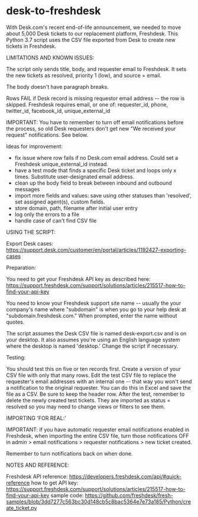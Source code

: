 # desk-to-freshdesk

With Desk.com's recent end-of-life announcement, we needed to move about 5,000 Desk tickets to our replacement platform,
Freshdesk. This Python 3.7 script uses the CSV file exported from Desk to create new tickets in Freshdesk.


LIMITATIONS AND KNOWN ISSUES:

The script only sends title, body, and requester email to Freshdesk. It sets the new tickets as resolved, priority 1 (low),
and source = email. 

The body doesn't have paragraph breaks.

Rows FAIL if Desk record is missing requestor email address -- the row is skipped. Freshdesk requires email, or one of: 
requester_id, phone, twitter_id, facebook_id, unique_external_id

IMPORTANT: You have to remember to turn off email notifications before the process, so old Desk requesters don't get new
"We received your request" notifications. See below.


Ideas for improvement:

- fix issue where row fails if no Desk.com email address. Could set a Freshdesk unique_external_id instead.
- have a test mode that finds a specific Desk ticket and loops only x times. Substitute user-designated email address.
- clean up the body field to break between inbound and outbound messages
- import more fields and values: save using other statuses than 'resolved', set assigned agent(s), custom fields.
- store domain, path, filename after initial user entry
- log only the errors to a file
- handle case of can't find CSV file


USING THE SCRIPT:

Export Desk cases: https://support.desk.com/customer/en/portal/articles/1192427-exporting-cases


Preparation:

You need to get your Freshdesk API key as described here:
https://support.freshdesk.com/support/solutions/articles/215517-how-to-find-your-api-key 

You need to know your Freshdesk support site name -- usually the your company's name where "subdomain" is when you go to 
your help desk at "subdomain.freshdesk.com." When prompted, enter the name without quotes.

The script assumes the Desk CSV file is named desk-export.csv and is on your desktop. It also assumes you're using
an English language system where the desktop is named 'desktop.' Change the script if necessary.


Testing:

You should test this on five or ten records first. Create a version of your CSV file with only that many rows.
Edit the test CSV file to replace the requester's email addresses with an internal one -- that way you won't send a
notification to the original requester. You can do this in Excel and save the file as a CSV. Be sure to keep the header row.
After the test, remember to delete the newly created test tickets. They are imported as status = resolved so you may need to
change views or filters to see them.


IMPORTING 'FOR REAL:'

IMPORTANT: if you have automatic requester email notifications enabled in Freshdesk, when importing the entire CSV file, turn those notifications OFF in admin > email notifications > requester notifications > new ticket created.

Remember to turn notifications back on when done.


NOTES AND REFERENCE:

Freshdesk API reference: https://developers.freshdesk.com/api/#quick-reference
how to get API key: https://support.freshdesk.com/support/solutions/articles/215517-how-to-find-your-api-key
sample code: https://github.com/freshdesk/fresh-samples/blob/3dd7277c563bc30d148cb5c8bac5364e7e73a185/Python/create_ticket.py
